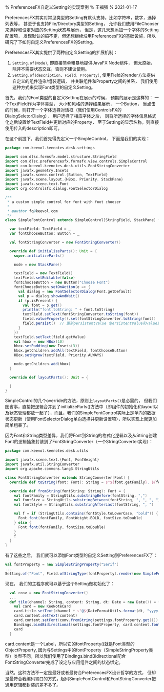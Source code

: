 % PreferencesFX自定义Setting的实现案例
% 王福强
% 2021-01-17

PreferencesFX其实对常见类型的Setting有默认支持，比如字符串，数字，选择列表等， 甚至于也支持File/Directory类型的Setting， 允许我们使用FileChooser来选择和设定对应的Setting状态与展示， 但是，这几天想添加一个字体的Setting配置项， 发现默认的搞不定，但还想继续沿用PreferencesFX的基础设施，所以研究了下如何自定义PreferencesFX的Setting。

PreferencesFX其实提供了两种自定义Setting的扩展机制：

1. `Setting.of(Node)`, 即直接简单粗暴地提供JavaFX Node组件， 但太原始，除非不需要状态交互，否则不建议使用。
2. `Setting.of(description, Field, Property)`, 使用Field的render方法提供自定义的组件渲染/组装逻辑， 并关联组件和Property之间的关系， 我们使用这种方式来实现Font类型的自定义Setting。

首先，我们的Font类型的自定义Setting在展示的时候， 预期的展示是这样的： 一个TextField作为字体类型， 大小和风格的选择结果展示， 一个Button， 当点击的时候，则打开一个字体选择对话框（我们使用ControlsFX的DialogSeletorDialog）， 用户选择了相应字体之后， 则将所选择的字体信息格式化之后设置给TextField并更新对应的Property， 至于Setting的显示名称，则直接使用传入的description即可。

在这个前提下，我们首先得先定义一个SimpleControl， 下面是我们的实现：

```scala
package com.keevol.keenotes.desk.settings

import com.dlsc.formsfx.model.structure.StringField
import com.dlsc.preferencesfx.formsfx.view.controls.SimpleControl
import com.keevol.keenotes.desk.utils.FontStringConverter
import javafx.geometry.Insets
import javafx.scene.control.{Button, TextField}
import javafx.scene.layout.{HBox, Priority, StackPane}
import javafx.scene.text.Font
import org.controlsfx.dialog.FontSelectorDialog

/**
 * a custom simple control for font with foot chooser
 *
 * @author fq@keevol.com
 */
class SimpleFontControl extends SimpleControl[StringField, StackPane] {

  var textField: TextField = _
  var fontChooseButton: Button = _

  val fontStringConverter = new FontStringConverter()

  override def initializeParts(): Unit = {
    super.initializeParts()

    node = new StackPane()

    textField = new TextField()
    textField.setEditable(false)
    fontChooseButton = new Button("Choose Font")
    fontChooseButton.setOnAction(e => {
      val dialog = new FontSelectorDialog(Font.getDefault)
      val p = dialog.showAndWait()
      if (p.isPresent) {
        val font = p.get()
        println("font.toString: " + font.toString)
        textField.setText(fontStringConverter.toString(font))
        field.valueProperty().set(fontStringConverter.toString(font)) 
        field.persist()  // 更新persistentValue（persistentValue和value是两个property）
      }
    })
    textField.setText(field.getValue)
    val hbox = new HBox(10)
    hbox.setPadding(new Insets(3))
    hbox.getChildren.addAll(textField, fontChooseButton)
    HBox.setHgrow(textField, Priority.ALWAYS)

    node.getChildren.add(hbox)
  }

  override def layoutParts(): Unit = {

  }
}
```

SimpleControl的几个override的方法，原则上`layoutParts()`是必需的， 但我们图省事，直接把逻辑合并到了initializeParts()方法中（即组件的初始化和layout以及状态管理都放一起了），而且，我们的SimpleFontControl实际上是单向的数据状态更新（使用FontSelectorDialog单向选择并更新设置项），所以实现上就更加简单粗暴了。

因为Font和String类型差异，我们将Font到String的格式化逻辑以及从String创建Font的逻辑抽象封装到了FontStringConverter（一个StringConverter实现）： 

```scala
package com.keevol.keenotes.desk.utils

import javafx.scene.text.{Font, FontWeight}
import javafx.util.StringConverter
import org.apache.commons.lang3.StringUtils

class FontStringConverter extends StringConverter[Font] {
  override def toString(font: Font): String = s"${font.getFamily}, ${font.getSize}, ${font.getStyle}"

  override def fromString(fontString: String): Font = {
    val fontFamily = StringUtils.substringBefore(fontString, ",")
    val fontSize = StringUtils.substringBetween(fontString, ", ", ", ")
    val fontStyle = StringUtils.substringAfterLast(fontString, ", ")

    val f = if (StringUtils.contains(fontStyle.toLowerCase, "bold")) {
      Font.font(fontFamily, FontWeight.BOLD, fontSize.toDouble)
    } else {
      Font.font(fontFamily, fontSize.toDouble)
    }
    f
  }
}
```

有了这些之后， 我们就可以添加Font类型的自定义Setting到PreferencesFX了：

```scala
val fontProperty = new SimpleStringProperty("Serif")
...
Setting.of("Font", Field.ofStringType(fontProperty).render(new SimpleFontControl()), fontProperty)
```

现在， 我们的主程序就可以基于这个Setting做初始化了：

```scala
  val conv = new FontStringConverter()
  ...
  def tile(channel: String, content: String, dt: Date = new Date()) = {
    val card = new KeeNoteCard
    card.title.setText(channel + s"@${DateFormatUtils.format(dt, "yyyy-MM-dd HH:mm:ss")}")
    card.content.setText(content)
    card.content.setFont(conv.fromString(settings.fontProperty.get())) // for init
    Bindings.bindBidirectional(settings.fontProperty, card.content.fontProperty(), conv) // for latter update
    card
  }
```

card.content是一个Label，所以它的fontProperty()就是Font类型的ObjectProperty, 因为与Settings中的fontProperty（SimpleStringProperty类型）类型不同，所以我们使用了Bindings.bindBidirectional配合FontStringConverter完成了设定与应用组件之间的状态绑定。

当然，这种方法不一定是最好或者最符合PreferencesFX设计哲学的方式， 但却是最符合我编码胃口的方式，起码SimpleFontControl和FontStringConverter把通用逻辑都封装的差不多了。







